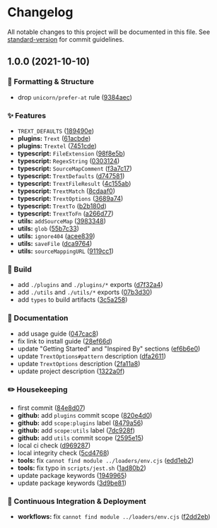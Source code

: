 # Changelog

All notable changes to this project will be documented in this file. See [standard-version](https://github.com/conventional-changelog/standard-version) for commit guidelines.

## 1.0.0 (2021-10-10)


### :nail_care: Formatting & Structure

* drop `unicorn/prefer-at` rule ([9384aec](https://github.com/flex-development/trext/commit/9384aec28a1dbcdf4760f19f8fc31cb6758b0554))


### :sparkles: Features

* `TREXT_DEFAULTS` ([189490e](https://github.com/flex-development/trext/commit/189490e06a21cb27ab001a2231bf7102fc4958b2))
* **plugins:** `Trext` ([61acbde](https://github.com/flex-development/trext/commit/61acbde02b8f7f25eb5c4326f522543ef4a3d233))
* **plugins:** `Trextel` ([7451cde](https://github.com/flex-development/trext/commit/7451cdee077d22044c3b026c886b2800733ac234))
* **typescript:** `FileExtension` ([98f8e5b](https://github.com/flex-development/trext/commit/98f8e5bb2bd3131ce2a7a3aef1ccb608de384d17))
* **typescript:** `RegexString` ([0303124](https://github.com/flex-development/trext/commit/0303124cabf65680405b3666765fa05d5f301778))
* **typescript:** `SourceMapComment` ([f3a7c17](https://github.com/flex-development/trext/commit/f3a7c17c4129bed386523f653edde3ce50859aee))
* **typescript:** `TrextDefaults` ([d747581](https://github.com/flex-development/trext/commit/d747581ac7bbefcf30062ab5a41d865d2a7cdbe0))
* **typescript:** `TrextFileResult` ([4c155ab](https://github.com/flex-development/trext/commit/4c155ab0a898c18b9b14b6285fd2261d1209e53d))
* **typescript:** `TrextMatch` ([8cdaaf0](https://github.com/flex-development/trext/commit/8cdaaf05e87a96da23906b56af51eaf3095ade04))
* **typescript:** `TrextOptions` ([3689a74](https://github.com/flex-development/trext/commit/3689a74aa22a88c22b990d8d4378e3717f6935a3))
* **typescript:** `TrextTo` ([b2b180d](https://github.com/flex-development/trext/commit/b2b180d8cd59405bc9aed2c3a28e9aebf483a232))
* **typescript:** `TrextToFn` ([a266d77](https://github.com/flex-development/trext/commit/a266d77009bb7eb8650a61a073906931e4427794))
* **utils:** `addSourceMap` ([3983348](https://github.com/flex-development/trext/commit/3983348e03e499a399f75596b7ce3012b828f831))
* **utils:** `glob` ([55b7c33](https://github.com/flex-development/trext/commit/55b7c334ce9d731f1364942ca763e7dffd9eaf8e))
* **utils:** `ignore404` ([acee839](https://github.com/flex-development/trext/commit/acee839af5b53c98c45a02f439ca74a3f77297ac))
* **utils:** `saveFile` ([dca9764](https://github.com/flex-development/trext/commit/dca97641e60994b90a59d730a2e3f4ef0cca3933))
* **utils:** `sourceMappingURL` ([9119cc1](https://github.com/flex-development/trext/commit/9119cc17dd71e59b78b4d6a821d69d5066e46703))


### :hammer: Build

* add `./plugins` and `./plugins/*` exports ([d7f32a4](https://github.com/flex-development/trext/commit/d7f32a48237410bfbb457861cf758627dac22f9d))
* add `./utils` and `./utils/*` exports ([07b3d30](https://github.com/flex-development/trext/commit/07b3d309272c0e2439d379262b3b95c7ca968fef))
* add `types` to build artifacts ([3c5a258](https://github.com/flex-development/trext/commit/3c5a258dc553d284c6eb63675b94f84df29041d2))


### :book: Documentation

* add usage guide ([047cac8](https://github.com/flex-development/trext/commit/047cac8e3cc0f3620986adc2b9cb64202a8fcacc))
* fix link to install guide ([28ef66d](https://github.com/flex-development/trext/commit/28ef66dfb4bf69d4c6ad27248f1f0f553da6b8fa))
* update "Getting Started" and "Inspired By" sections ([ef6b6e0](https://github.com/flex-development/trext/commit/ef6b6e0a0358fc4d89bd6aee217eddb8efe90792))
* update `TrextOptions#pattern` description ([dfa2611](https://github.com/flex-development/trext/commit/dfa26118465a714fe99fe612a347f073fb1a5471))
* update `TrextOptions` description ([2fa11a8](https://github.com/flex-development/trext/commit/2fa11a86895f1b8840a73aa229394c36c5384d37))
* update project description ([1322a0f](https://github.com/flex-development/trext/commit/1322a0f248459c2b74b0b324a1d2883ed2f36673))


### :pencil2: Housekeeping

* first commit ([84e8d07](https://github.com/flex-development/trext/commit/84e8d07b2d961d0982ae7362567f24b945727ec8))
* **github:** add `plugins` commit scope ([820e4d0](https://github.com/flex-development/trext/commit/820e4d05855c2eca499754c08b4843cb0cf7c4b5))
* **github:** add `scope:plugins` label ([8479a56](https://github.com/flex-development/trext/commit/8479a56d14560c20d28b5a355bbe7086a69ba6e3))
* **github:** add `scope:utils` label ([7dc928f](https://github.com/flex-development/trext/commit/7dc928f5cefedcbd5446a73c5666482890783c91))
* **github:** add `utils` commit scope ([2595e15](https://github.com/flex-development/trext/commit/2595e153015b0438dd2b639c4d17cb922d671759))
* local ci check ([d969287](https://github.com/flex-development/trext/commit/d96928792a9f7cbbc5b6e7020b1334ba27ed307d))
* local integrity check ([5cd4768](https://github.com/flex-development/trext/commit/5cd47682a24eaae92a305e57fa7849d87bd42b1b))
* **tools:** fix `cannot find module ../loaders/env.cjs` ([edd1eb2](https://github.com/flex-development/trext/commit/edd1eb2f99fd9ef78834d4d925b47903981aa836))
* **tools:** fix typo in `scripts/jest.sh` ([1ad80b2](https://github.com/flex-development/trext/commit/1ad80b2950e3a45bc981c2f9ebd268cf2a6c3045))
* update package keywords ([1949965](https://github.com/flex-development/trext/commit/194996535c49f848b017db90666f46528aff5579))
* update package keywords ([3d9be81](https://github.com/flex-development/trext/commit/3d9be81478deac861260b4bcaf400cdbf7a859b1))


### :truck: Continuous Integration & Deployment

* **workflows:** fix `cannot find module ../loaders/env.cjs` ([f2dd2eb](https://github.com/flex-development/trext/commit/f2dd2ebff7ed3469f2921409fccd1ff699125d63))
